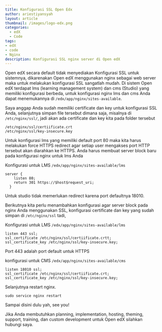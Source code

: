 ```yaml
---
title: Konfigurasi SSL Open Edx
author: ariestiyansyah
layout: article
thumbnail: /images/logo-edx.png
categories:
  - edX
  - Code
tags:
- edX
- code
- Nginx
description: Konfigurasi SSL nginx server di Open edX
---
```

Open edX secara default tidak menyediakan Konfigurasi SSL untuk sistemnya, dikarenakan Open edX menggunakan nginx sebagai web server maka untuk melakukan konfigurasi SSL sangatlah mudah. Di sistem Open edX terdapat lms (learning management system) dan cms (Studio) yang memiliki konfigurasi berbeda, untuk konfigurasi nginx lms dan cms Anda dapat menemukannya di `/edx/app/nginx/sites-available`.

Saya anggap Anda sudah memiliki certificate dan key untuk konfigurasi SSL Anda, selanjutnya simpan file tersebut dimana saja, misalnya di `/etc/nginx/ssl/`, jadi akan ada certificate dan key kita pada folder tersebut

    /etc/nginx/ssl/certiificate.crt
    /etc/nginx/ssl/key-insecure.key

Untuk konfigurasi lms yang memiliki default port 80 maka kita harus melakukan force HTTPS redirect agar setiap user mengakses port HTTP tersebut akan diarahkan ke HTTPS. Anda harus membuat server block baru pada konfigurasi nginx untuk lms Anda

Konfigurasi untuk LMS `/edx/app/nginx/sites-available/lms`

    server {
        listen 80;
        return 301 https://$host$request_uri;
      }

Untuk studio tidak memerlukan redirect karena port defaultnya 18010.

Berikutnya kita perlu menambahkan konfigurasi agar server block pada nginx Anda menggunakan SSL, konfigurasi certificate dan key yang sudah simpan di `/etc/nginx/ssl` tadi,

Konfigurasi untuk LMS `/edx/app/nginx/sites-available/lms`

    listen 443 ssl;
    ssl_certificate /etc/nginx/ssl/certiificate.crtt;
    ssl_certificate_key /etc/nginx/ssl/key-insecure.key;

Port 443 adalah port default untuk HTTPS

konfigurasi untuk CMS `/edx/app/nginx/sites-available/cms`

    listen 18010 ssl;
    ssl_certificate /etc/nginx/ssl/certiificate.crt;
    ssl_certificate_key /etc/nginx/ssl/key-insecure.key;

Selanjutnya restart nginx.

`sudo service nginx restart`

Sampai disini dulu yah, see you!

Jika Anda membutuhkan planning, implementation, hosting, theming, support, training, dan custom development untuk Open edX silahkan hubungi saya.
